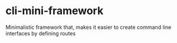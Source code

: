 # cli-mini-framework
Minimalistic framework that, makes it easier to create command line interfaces by defining routes
